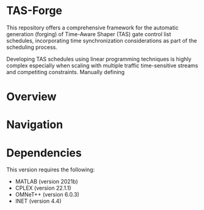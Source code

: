 # TAS-Forge
This repository offers a comprehensive framework for the automatic generation (forging) of Time-Aware Shaper (TAS) gate control list schedules, incorporating time synchronization considerations as part of the scheduling process.

Developing TAS schedules using linear programming techniques is highly complex especially when scaling with multiple traffic time-sensitive streams and competiting constraints. Manually defining 

# Overview

# Navigation 

# Dependencies
This version requires the following:

- MATLAB (version 2021b)
- CPLEX (version 22.1.1)
- OMNeT++ (version 6.0.3)
- INET (version 4.4)

